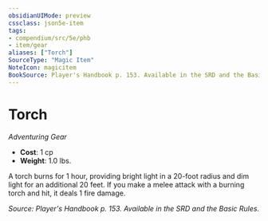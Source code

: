 ```yaml
---
obsidianUIMode: preview
cssclass: json5e-item
tags:
- compendium/src/5e/phb
- item/gear
aliases: ["Torch"]
SourceType: "Magic Item"
NoteIcon: magicitem
BookSource: Player's Handbook p. 153. Available in the SRD and the Basic Rules.
---
```

# Torch
*Adventuring Gear*  

- **Cost**: 1 cp
- **Weight**: 1.0 lbs.

A torch burns for 1 hour, providing bright light in a 20-foot radius and dim light for an additional 20 feet. If you make a melee attack with a burning torch and hit, it deals 1 fire damage.

*Source: Player's Handbook p. 153. Available in the SRD and the Basic Rules.*